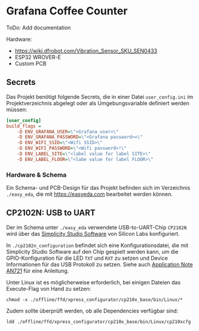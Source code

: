 # Grafana Coffee Counter

ToDo: Add documentation

Hardware:
* https://wiki.dfrobot.com/Vibration_Sensor_SKU_SEN0433
* ESP32 WROVER-E
* Custom PCB

## Secrets

Das Projekt benötigt folgende Secrets, die in einer Datei `user_config.ini` im Projektverzeichnis abgelegt oder als Umgebungsvariable definiert werden müssen:

```INI
[user_config]
build_flags =
	-D ENV_GRAFANA_USER=\"<Grafana user>\"
	-D ENV_GRAFANA_PASSWORD=\"<Grafana password>=\"
	-D ENV_WIFI_SSID=\"<Wifi SSID>\"
	-D ENV_WIFI_PASSWORD=\"<Wifi password>!\"
	-D ENV_LABEL_SITE=\"<label value for label SITE>\"
	-D ENV_LABEL_FLOOR=\"<labe value for label FLOOR>\"
```

### Hardware & Schema

Ein Schema- und PCB-Design für das Projekt befinden sich im Verzeichnis `./easy_eda`, die mit https://easyeda.com bearbeitet werden können.

## CP2102N: USB to UART

Der im Schema unter `./easy_eda` verwendete USB-to-UART-Chip `CP2102N` wird über das [Simplicity Studio Software](https://www.silabs.com/developers/simplicity-studio) von Silicon Labs konfiguriert.

In `./cp2102n_configuration` befindet sich eine Konfigurationsdatei, die mit Simplicity Studio Software auf den Chip gespielt werden kann, um die GPIO-Konfiguration für die LED `TXT` und `RXT` zu setzen und Device Informationen für das USB Protokoll zu setzen. Siehe auch [Application Note AN721](https://www.silabs.com/documents/public/application-notes/AN721.pdf) für eine Anleitung.

Unter Linux ist es möglicherweise erforderlich, bei einigen Dateien das Execute-Flag von Hand zu setzen:

`chmod -x ./offline/ffd/xpress_configurator/cp210x_base/bin/Linux/*`

Zudem sollte überprüft werden, ob alle Dependencies verfügbar sind:

`ldd ./offline/ffd/xpress_configurator/cp210x_base/bin/Linux/cp210xcfg`
